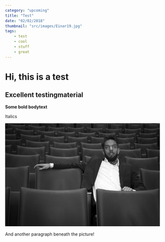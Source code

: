 ```yaml
---
category: "upcoming"
title: "Test"
date: "02/02/2018"
thumbnail: "src/images/Einar19.jpg"
tags:
    - test
    - cool
    - stuff
    - great
---
```

# Hi, this is a test

## Excellent testingmaterial

**Some bold bodytext**

Italics

![](/src/images/Einar11.jpg)

And another paragraph beneath the picture!
